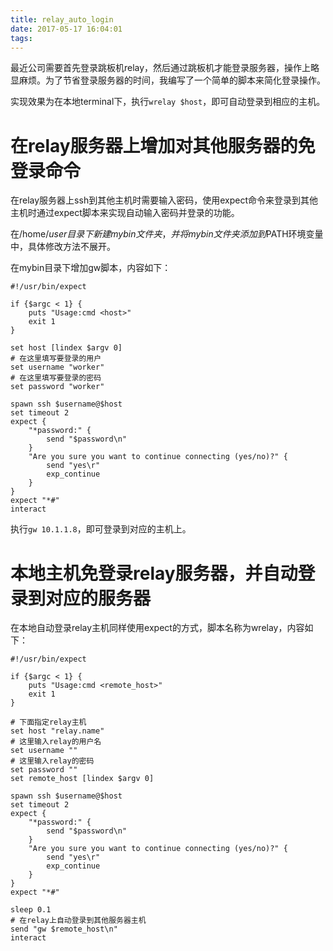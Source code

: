 ```yaml
---
title: relay_auto_login
date: 2017-05-17 16:04:01
tags:
---
```


最近公司需要首先登录跳板机relay，然后通过跳板机才能登录服务器，操作上略显麻烦。为了节省登录服务器的时间，我编写了一个简单的脚本来简化登录操作。

实现效果为在本地terminal下，执行`wrelay $host`，即可自动登录到相应的主机。

# 在relay服务器上增加对其他服务器的免登录命令

在relay服务器上ssh到其他主机时需要输入密码，使用expect命令来登录到其他主机时通过expect脚本来实现自动输入密码并登录的功能。

在/home/$user目录下新建mybin文件夹，并将mybin文件夹添加到$PATH环境变量中，具体修改方法不展开。

在mybin目录下增加gw脚本，内容如下：

```
#!/usr/bin/expect

if {$argc < 1} {
    puts "Usage:cmd <host>"
    exit 1
}

set host [lindex $argv 0]
# 在这里填写要登录的用户
set username "worker"
# 在这里填写要登录的密码
set password "worker"

spawn ssh $username@$host
set timeout 2
expect {
    "*password:" {
        send "$password\n"
    }
    "Are you sure you want to continue connecting (yes/no)?" {
        send "yes\r"
        exp_continue
    }
}
expect "*#"
interact
```

执行`gw 10.1.1.8`，即可登录到对应的主机上。

# 本地主机免登录relay服务器，并自动登录到对应的服务器

在本地自动登录relay主机同样使用expect的方式，脚本名称为wrelay，内容如下：

```
#!/usr/bin/expect

if {$argc < 1} {
    puts "Usage:cmd <remote_host>"
    exit 1
}

# 下面指定relay主机
set host "relay.name"
# 这里输入relay的用户名
set username ""
# 这里输入relay的密码
set password ""
set remote_host [lindex $argv 0]

spawn ssh $username@$host
set timeout 2
expect {
    "*password:" {
        send "$password\n"
    }
    "Are you sure you want to continue connecting (yes/no)?" {
        send "yes\r"
        exp_continue
    }
}
expect "*#"

sleep 0.1
# 在relay上自动登录到其他服务器主机
send "gw $remote_host\n"
interact
```

